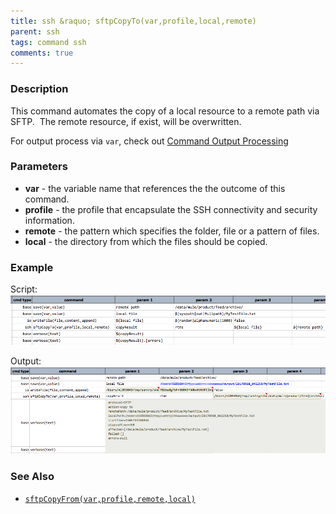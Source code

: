 ```yaml
---
title: ssh &raquo; sftpCopyTo(var,profile,local,remote)
parent: ssh
tags: command ssh
comments: true
---
```



### Description
This command automates the copy of a local resource to a remote path via SFTP.  The remote resource, if exist, will be overwritten.

For output process via `var`, check out [Command Output Processing](index#command-output-processing)


### Parameters
- **var** \- the variable name that references the the outcome of this command.
- **profile** \- the profile that encapsulate the SSH connectivity and security information.
- **remote** \- the pattern which specifies the folder, file or a pattern of files.
- **local** \- the directory from which the files should be copied.


### Example
Script:<br/>
![](image/sftpCopyTo_01.png)

Output:<br/>
![](image/sftpCopyTo_02.png)


### See Also
- [`sftpCopyFrom(var,profile,remote,local)`](sftpCopyFrom(var,profile,remote,local))
